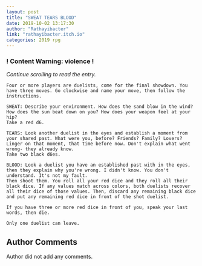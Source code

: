 ```yaml
---
layout: post
title: "SWEAT TEARS BLOOD"
date: 2019-10-02 13:17:30
author: "Rathayibacter"
link: "rathayibacter.itch.io"
categories: 2019 rpg
---
```

<div id="warning"><div id="content"><h3><strong>! Content Warning: violence !</strong></h3><i>Continue scrolling to read the entry.</i></div></div>
 
```
Four or more players are duelists, come for the final showdown. You have three moves. Go clockwise and name your move, then follow the instructions.

SWEAT: Describe your environment. How does the sand blow in the wind? How does the sun beat down on you? How does your weapon feel at your hip?
Take a red d6.

TEARS: Look another duelist in the eyes and establish a moment from your shared past. What were you, before? Friends? Family? Lovers? Linger on that moment, that time before now. Don't explain what went wrong- they already know.
Take two black d6es.

BLOOD: Look a duelist you have an established past with in the eyes, then they explain why you're wrong. I didn't know. You don't understand. It's not my fault. 
Then shoot them. You roll all your red dice and they roll all their black dice. If any values match across colors, both duelists recover all their dice of those values. Then, discard any remaining black dice and put any remaining red dice in front of the shot duelist.

If you have three or more red dice in front of you, speak your last words, then die.

Only one duelist can leave.
```
## Author Comments
Author did not add any comments.
